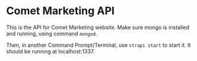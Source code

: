 # Comet Marketing API

This is the API for Comet Marketing website. Make sure mongo is installed and running, using command `mongod`.

Then, in another Command Prompt/Terminal, use `strapi start` to start it. It should be running at localhost:1337.
